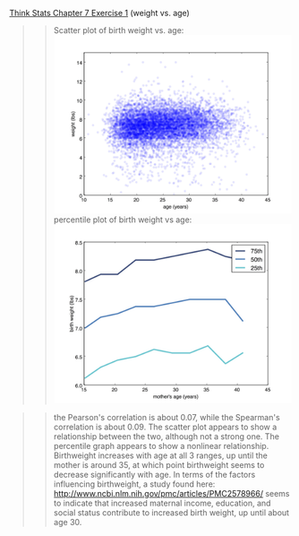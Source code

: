 [Think Stats Chapter 7 Exercise 1](http://greenteapress.com/thinkstats2/html/thinkstats2008.html#toc70) (weight vs. age)

>> Scatter plot of birth weight vs. age: ![chap7_scatter](https://github.com/shermanash/dsp/blob/master/img/chap7_scatter.jpg)
>> percentile plot of birth weight vs age: ![chap7_percentile](https://github.com/shermanash/dsp/blob/master/img/chap7_percentiles.jpg)

>> the Pearson's correlation is about 0.07, while the Spearman's correlation is about 0.09.  The scatter plot appears to show a relationship between the two, although not a strong one.  The percentile graph appears to show a nonlinear relationship.  Birthweight increases with age at all 3 ranges, up until the mother is around 35, at which point birthweight seems to decrease significantly with age. In terms of the factors influencing birthweight, a study found here: http://www.ncbi.nlm.nih.gov/pmc/articles/PMC2578966/ seems to indicate that increased maternal income, education, and social status contribute to increased birth weight, up until about age 30.

